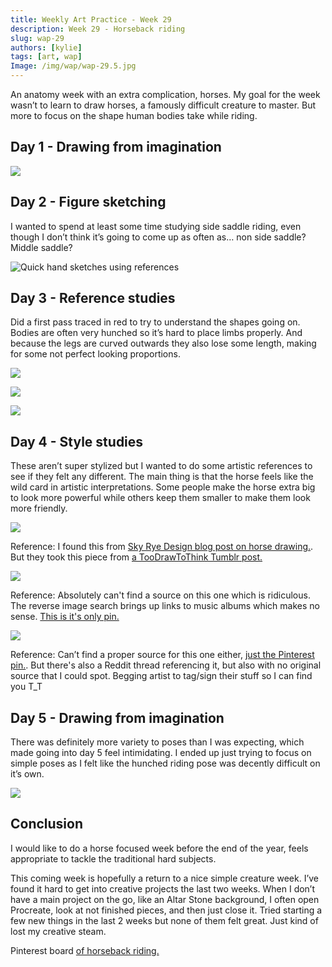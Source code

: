 ```yaml
---
title: Weekly Art Practice - Week 29
description: Week 29 - Horseback riding
slug: wap-29
authors: [kylie]
tags: [art, wap]
Image: /img/wap/wap-29.5.jpg
---
```


An anatomy week with an extra complication, horses. My goal for the week wasn’t to learn to draw horses, a famously difficult creature to master. But more to focus on the shape human bodies take while riding.

## Day 1 - Drawing from imagination

![](/img/wap/wap-29.1.jpg)

<!--truncate-->

## Day 2 - Figure sketching

I wanted to spend at least some time studying side saddle riding, even though I don’t think it’s going to come up as often as… non side saddle? Middle saddle?

![Quick hand sketches using references](/img/wap/wap-29.2.jpg)

## Day 3 - Reference studies

Did a first pass traced in red to try to understand the shapes going on. Bodies are often very hunched so it’s hard to place limbs properly. And because the legs are curved outwards they also lose some length, making for some not perfect looking proportions.

![](/img/wap/wap-29.3.1.jpg)

![](/img/wap/wap-29.3.2.jpg)

![](/img/wap/wap-29.3.3.jpg)

## Day 4 - Style studies

These aren’t super stylized but I wanted to do some artistic references to see if they felt any different. The main thing is that the horse feels like the wild card in artistic interpretations. Some people make the horse extra big to look more powerful while others keep them smaller to make them look more friendly.

![](/img/wap/wap-29.4.1.jpg)

Reference: I found this from [Sky Rye Design blog post on horse drawing.](https://skyryedesign.com/art/horse-drawing/). But they took this piece from [a TooDrawToThink Tumblr post.](https://toodrawtothink.tumblr.com/post/122776324553/horses-thanks-so-much-to-dan-and-cassie-sprenger)

![](/img/wap/wap-29.4.2.jpg)

Reference: Absolutely can't find a source on this one which is ridiculous. The reverse image search brings up links to music albums which makes no sense. [This is it's only pin.](https://ca.pinterest.com/pin/859132066431247458/)

![](/img/wap/wap-29.4.3.jpg)

Reference: Can’t find a proper source for this one either, [just the Pinterest pin.](https://ca.pinterest.com/pin/4362930875864189/). But there's also a Reddit thread referencing it, but also with no original source that I could spot. Begging artist to tag/sign their stuff so I can find you T_T




## Day 5 - Drawing from imagination

There was definitely more variety to poses than I was expecting, which made going into day 5 feel intimidating. I ended up just trying to focus on simple poses as I felt like the hunched riding pose was decently difficult on it’s own.

![](/img/wap/wap-29.5.jpg)


## Conclusion

I would like to do a horse focused week before the end of the year, feels appropriate to tackle the traditional hard subjects.

This coming week is hopefully a return to a nice simple creature week. I’ve found it hard to get into creative projects the last two weeks. When I don’t have a main project on the go, like an Altar Stone background, I often open Procreate, look at not finished pieces, and then just close it. Tried starting a few new things in the last 2 weeks but none of them felt great. Just kind of lost my creative steam.

Pinterest board [of horseback riding.](https://ca.pinterest.com/maeanu3639/wap-horseback/)
